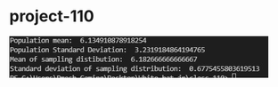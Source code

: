 # project-110
![alt text](https://github.com/PrathameshShahani/project-110/blob/main/Screenshot%202021-12-25%20131910.jpg?raw=true)
